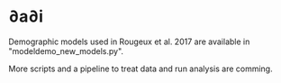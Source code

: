 # ∂a∂i
Demographic models used in Rougeux et al. 2017 are available in "modeldemo_new_models.py".

More scripts and a pipeline to treat data and run analysis are comming.
